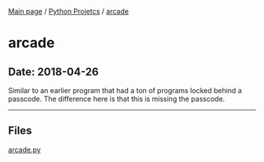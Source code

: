[Main page](/) / [Python Projetcs](/python) / [arcade](/python/2018-04-26_arcade)

# arcade

## Date: 2018-04-26

Similar to an earlier program that had a ton of programs locked behind a passcode. The difference here is that this is missing the passcode.

-----

## Files

[arcade.py](arcade.py)